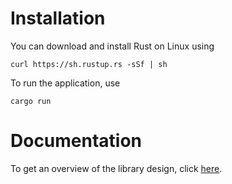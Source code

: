 # Installation

You can download and install Rust on Linux using 

    curl https://sh.rustup.rs -sSf | sh

To run the application, use 

    cargo run

# Documentation

To get an overview of the library design, click [here](https://gitlab.inf.unibe.ch/crypto/2021.cosmoscrypto/-/blob/master/design/schemes/interface_rust.md).
